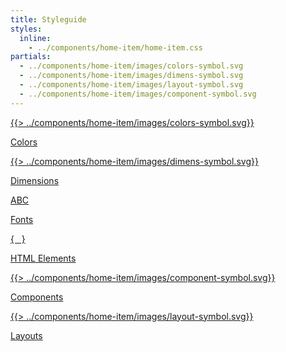 ```yaml
---
title: Styleguide
styles:
  inline:
    - ../components/home-item/home-item.css
partials:
  - ../components/home-item/images/colors-symbol.svg
  - ../components/home-item/images/dimens-symbol.svg
  - ../components/home-item/images/layout-symbol.svg
  - ../components/home-item/images/component-symbol.svg
---
```


<div class="__hopin__l-home-grid">
  <a href="/varaibles/colors.html" class="__hopin__c-home-item--link">
    <div class="__hopin__c-home-item">
      <div class="__hopin__c-home-item--content">
        {{> ../components/home-item/images/colors-symbol.svg}}
      </div>
      <div class="__hopin__c-home-item--footer">
        <p>Colors</p>
      </div>
    </div>
  </a>

  <a href="/varaibles/dimensions.html" class="__hopin__c-home-item--link">
    <div class="__hopin__c-home-item">
      <div class="__hopin__c-home-item--content">
        {{> ../components/home-item/images/dimens-symbol.svg}}
      </div>
      <div class="__hopin__c-home-item--footer">
        <p>Dimensions</p>
      </div>
    </div>
  </a>

  <a href="/varaibles/fonts.html" class="__hopin__c-home-item--link">
    <div class="__hopin__c-home-item">
      <div class="__hopin__c-home-item--content">
        ABC
      </div>
      <div class="__hopin__c-home-item--footer">
        <p>Fonts</p>
      </div>
    </div>
  </a>

  <a href="/elements.html" class="__hopin__c-home-item--link">
    <div class="__hopin__c-home-item">
      <div class="__hopin__c-home-item--content">
        {&nbsp;&nbsp;&nbsp;}
      </div>
      <div class="__hopin__c-home-item--footer">
        <p>HTML Elements</p>
      </div>
    </div>
  </a>

  <a href="/components.html" class="__hopin__c-home-item--link">
    <div class="__hopin__c-home-item">
      <div class="__hopin__c-home-item--content">
        {{> ../components/home-item/images/component-symbol.svg}}
      </div>
      <div class="__hopin__c-home-item--footer">
        <p>Components</p>
      </div>
    </div>
  </a>

  <a href="/layouts.html" class="__hopin__c-home-item--link">
    <div class="__hopin__c-home-item">
      <div class="__hopin__c-home-item--content">
        {{> ../components/home-item/images/layout-symbol.svg}}
      </div>
      <div class="__hopin__c-home-item--footer">
        <p>Layouts</p>
      </div>
    </div>
  </a>

</div>